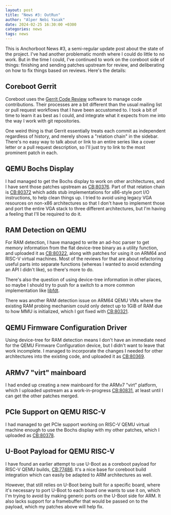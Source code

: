 ```yaml
---
layout: post
title: "News #3: OutRun"
author: "Alper Nebi Yasak"
date: 2024-02-25 16:30:00 +0300
categories: news
tags: news
---
```


This is Anchorboot News #3, a semi-regular update post about the state
of the project. I've had another problematic month where I could do
little to no work. But in the time I could, I've continued to work on
the coreboot side of things: finishing and sending patches upstream for
review, and deliberating on how to fix things based on reviews. Here's
the details:


Coreboot Gerrit
---------------

Coreboot uses the [Gerrit Code Review](https://www.gerritcodereview.com/)
software to manage code contributions. Their processes are a bit
different than the usual mailing list or pull request workflows that I
have been accustomed to. I took a bit of time to learn it as best as I
could, and integrate what it expects from me into the way I work with
git repositories.

One weird thing is that Gerrit essentially treats each commit as
independent regardless of history, and merely shows a "relation chain"
in the sidebar. There's no easy way to talk about or link to an entire
series like a cover letter or a pull request description, so I'll just
try to link to the most prominent patch in each.


QEMU Bochs Display
------------------

I had managed to get the Bochs display to work on other architectures,
and I have sent those patches upstream as [CB:80376](https://review.coreboot.org/c/coreboot/+/80376/1).
Part of that relation chain is [CB:80372](https://review.coreboot.org/c/coreboot/+/80372/3)
which adds stub implementations for x86-style port I/O instructions, to
help clean things up. I tried to avoid using legacy VGA resources on
non-x86 architectures so that I don't have to implement those and port
the entire VGA stack to three different architectures, but I'm having a
feeling that I'll be required to do it.


RAM Detection on QEMU
---------------------

For RAM detection, I have managed to write an ad-hoc parser to get
memory information from the flat device-tree binary as a utility
function, and uploaded it as [CB:80322](https://review.coreboot.org/c/coreboot/+/80322/3),
along with patches for using it on ARM64 and RISC-V virtual machines.
Most of the reviews for that are about refactoring useful parts into
separate functions (whereas I wanted to avoid extending an API I didn't
like), so there's more to do.

There's also the question of using device-tree information in other
places, so maybe I should try to push for a switch to a more common
implementation like [libfdt](https://git.kernel.org/pub/scm/utils/dtc/dtc.git/tree/README.md).

There was another RAM detection issue on ARM64 QEMU VMs where the
existing RAM probing mechanism could only detect up to 1GiB of RAM due
to how MMU is initialized, which I got fixed with [CB:80321](https://review.coreboot.org/c/coreboot/+/80321).


QEMU Firmware Configuration Driver
----------------------------------

Using device-tree for RAM detection means I don't have an immediate need
for the QEMU Firmware Configuration device, but I didn't want to leave
that work incomplete. I managed to incorporate the changes I needed for
other architectures into the existing code, and uploaded it as
[CB:80369](https://review.coreboot.org/c/coreboot/+/80369/1).


ARMv7 "virt" mainboard
----------------------

I had ended up creating a new mainboard for the ARMv7 "virt" platform,
which I uploaded upstream as a work-in-progress [CB:80831](https://review.coreboot.org/c/coreboot/+/80381/1),
at least until I can get the other patches merged.


PCIe Support on QEMU RISC-V
---------------------------

I had managed to get PCIe support working on RISC-V QEMU virtual machine
enough to use the Bochs display with my other patches, which I uploaded
as [CB:80378](https://review.coreboot.org/c/coreboot/+/80378/1).


U-Boot Payload for QEMU RISC-V
------------------------------

I have found an earlier attempt to use U-Boot as a coreboot payload for
RISC-V QEMU builds, [CB:77486](https://review.coreboot.org/c/coreboot/+/77486).
It's a nice base for coreboot build integration which can easily be
adapted to ARM architectures as well.

However, that still relies on U-Boot being built for a specific board,
where it's necessary to port U-Boot to each board one wants to use it
on, which I'm trying to avoid by making generic ports on the U-Boot side
for ARM. It also lacks support for a framebuffer that would be passed on
to the payload, which my patches above will help fix.
